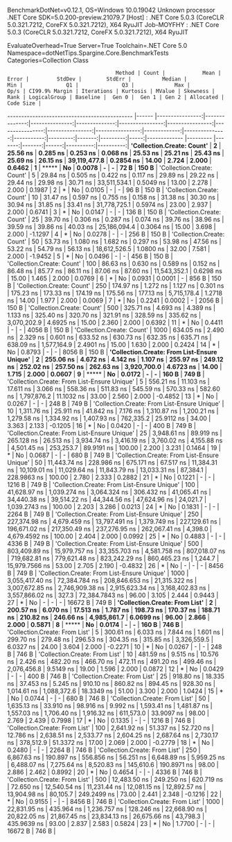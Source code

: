 
BenchmarkDotNet=v0.12.1, OS=Windows 10.0.19042
Unknown processor
.NET Core SDK=5.0.200-preview.21079.7
  [Host]     : .NET Core 5.0.3 (CoreCLR 5.0.321.7212, CoreFX 5.0.321.7212), X64 RyuJIT
  Job-MOYFHY : .NET Core 5.0.3 (CoreCLR 5.0.321.7212, CoreFX 5.0.321.7212), X64 RyuJIT

EvaluateOverhead=True  Server=True  Toolchain=.NET Core 5.0  
Namespace=dotNetTips.Spargine.Core.BenchmarkTests  Categories=Collection Class  

                                       Method | Count |            Mean |         Error |         StdDev |        StdErr |          Median |             Min |              Q1 |              Q3 |             Max |         Op/s | CI99.9% Margin | Iterations | Kurtosis | MValue | Skewness | Rank | LogicalGroup | Baseline |  Gen 0 |  Gen 1 | Gen 2 | Allocated | Code Size |
--------------------------------------------- |------ |----------------:|--------------:|---------------:|--------------:|----------------:|----------------:|----------------:|----------------:|----------------:|-------------:|---------------:|-----------:|---------:|-------:|---------:|-----:|------------- |--------- |-------:|-------:|------:|----------:|----------:|
                   **'Collection.Create: Count'** |     **2** |        **25.56 ns** |      **0.285 ns** |       **0.253 ns** |      **0.068 ns** |        **25.53 ns** |        **25.21 ns** |        **25.43 ns** |        **25.69 ns** |        **26.15 ns** | **39,119,477.8** |      **0.2854 ns** |      **14.00** |    **2.724** |  **2.000** |   **0.6462** |    **1** |            ***** |       **No** | **0.0078** |      **-** |     **-** |      **72 B** |     **150 B** |
                   'Collection.Create: Count' |     5 |        29.84 ns |      0.505 ns |       0.422 ns |      0.117 ns |        29.89 ns |        29.22 ns |        29.44 ns |        29.98 ns |        30.71 ns | 33,511,534.1 |      0.5049 ns |      13.00 |    2.278 |  2.000 |   0.1987 |    2 |            * |       No | 0.0105 |      - |     - |      96 B |     150 B |
                   'Collection.Create: Count' |    10 |        31.47 ns |      0.597 ns |       0.755 ns |      0.158 ns |        31.38 ns |        30.30 ns |        30.94 ns |        31.85 ns |        33.41 ns | 31,778,725.1 |      0.5974 ns |      23.00 |    2.937 |  2.000 |   0.6741 |    3 |            * |       No | 0.0147 |      - |     - |     136 B |     150 B |
                   'Collection.Create: Count' |    25 |        39.70 ns |      0.306 ns |       0.287 ns |      0.074 ns |        39.76 ns |        38.96 ns |        39.59 ns |        39.86 ns |        40.03 ns | 25,186,094.4 |      0.3064 ns |      15.00 |    3.698 |  2.000 |  -1.1297 |    4 |            * |       No | 0.0278 |      - |     - |     256 B |     150 B |
                   'Collection.Create: Count' |    50 |        53.73 ns |      1.080 ns |       1.682 ns |      0.297 ns |        53.98 ns |        47.56 ns |        53.22 ns |        54.79 ns |        56.13 ns | 18,612,526.5 |      1.0800 ns |      32.00 |    7.581 |  2.000 |  -1.9452 |    5 |            * |       No | 0.0496 |      - |     - |     456 B |     150 B |
                   'Collection.Create: Count' |   100 |        86.63 ns |      0.630 ns |       0.589 ns |      0.152 ns |        86.48 ns |        85.77 ns |        86.11 ns |        87.06 ns |        87.60 ns | 11,543,352.1 |      0.6298 ns |      15.00 |    1.465 |  2.000 |   0.0769 |    6 |            * |       No | 0.0931 | 0.0001 |     - |     856 B |     150 B |
                   'Collection.Create: Count' |   250 |       174.97 ns |      1.272 ns |       1.127 ns |      0.301 ns |       175.23 ns |       173.33 ns |       174.19 ns |       175.56 ns |       177.13 ns |  5,715,178.4 |      1.2718 ns |      14.00 |    1.977 |  2.000 |   0.0069 |    7 |            * |       No | 0.2241 | 0.0002 |     - |    2056 B |     150 B |
                   'Collection.Create: Count' |   500 |       325.71 ns |      4.693 ns |       4.389 ns |      1.133 ns |       325.40 ns |       320.70 ns |       321.91 ns |       328.59 ns |       335.62 ns |  3,070,202.9 |      4.6925 ns |      15.00 |    2.360 |  2.000 |   0.6392 |   11 |            * |       No | 0.4411 |      - |     - |    4056 B |     150 B |
                   'Collection.Create: Count' |  1000 |       634.05 ns |      2.490 ns |       2.329 ns |      0.601 ns |       633.52 ns |       630.73 ns |       632.35 ns |       635.71 ns |       638.09 ns |  1,577,164.9 |      2.4901 ns |      15.00 |    1.630 |  2.000 |   0.2424 |   14 |            * |       No | 0.8793 |      - |     - |    8056 B |     150 B |
 **'Collection.Create: From List-Ensure Unique'** |     **2** |       **255.06 ns** |      **4.672 ns** |       **4.142 ns** |      **1.107 ns** |       **255.97 ns** |       **249.12 ns** |       **252.02 ns** |       **257.50 ns** |       **262.63 ns** |  **3,920,700.0** |      **4.6723 ns** |      **14.00** |    **1.715** |  **2.000** |   **0.0607** |    **9** |            ***** |       **No** | **0.0172** |      **-** |     **-** |     **160 B** |     **749 B** |
 'Collection.Create: From List-Ensure Unique' |     5 |       556.21 ns |     11.103 ns |      17.611 ns |      3.066 ns |       558.36 ns |       511.83 ns |       545.59 ns |       570.33 ns |       582.60 ns |  1,797,876.2 |     11.1032 ns |      33.00 |    2.560 |  2.000 |  -0.4852 |   13 |            * |       No | 0.0267 |      - |     - |     248 B |     749 B |
 'Collection.Create: From List-Ensure Unique' |    10 |     1,311.76 ns |     25.911 ns |      41.842 ns |      7.176 ns |     1,310.87 ns |     1,200.21 ns |     1,279.58 ns |     1,334.92 ns |     1,407.93 ns |    762,335.2 |     25.9112 ns |      34.00 |    3.363 |  2.133 |  -0.1205 |   16 |            * |       No | 0.0420 |      - |     - |     400 B |     749 B |
 'Collection.Create: From List-Ensure Unique' |    25 |     3,948.61 ns |     89.919 ns |     265.128 ns |     26.513 ns |     3,934.74 ns |     3,416.19 ns |     3,760.02 ns |     4,155.88 ns |     4,501.45 ns |    253,253.7 |     89.9191 ns |     100.00 |    2.200 |  3.231 |   0.1464 |   19 |            * |       No | 0.0687 |      - |     - |     680 B |     749 B |
 'Collection.Create: From List-Ensure Unique' |    50 |    11,443.74 ns |    228.986 ns |     675.171 ns |     67.517 ns |    11,384.31 ns |    10,109.01 ns |    11,029.64 ns |    11,843.79 ns |    13,033.31 ns |     87,384.1 |    228.9863 ns |     100.00 |    2.780 |  2.333 |   0.2882 |   21 |            * |       No | 0.1221 |      - |     - |    1216 B |     749 B |
 'Collection.Create: From List-Ensure Unique' |   100 |    41,628.97 ns |  1,039.274 ns |   3,064.324 ns |    306.432 ns |    41,065.41 ns |    34,440.38 ns |    39,514.22 ns |    44,344.56 ns |    47,624.96 ns |     24,021.7 |  1,039.2743 ns |     100.00 |    2.203 |  3.286 |   0.0213 |   24 |            * |       No | 0.1831 |      - |     - |    2264 B |     749 B |
 'Collection.Create: From List-Ensure Unique' |   250 |   227,374.98 ns |  4,679.459 ns |  13,797.491 ns |  1,379.749 ns |   227,129.61 ns |   196,671.02 ns |   217,350.49 ns |   237,276.95 ns |   262,067.41 ns |      4,398.0 |  4,679.4592 ns |     100.00 |    2.404 |  2.000 |   0.0992 |   25 |            * |       No | 0.4883 |      - |     - |    4336 B |     749 B |
 'Collection.Create: From List-Ensure Unique' |   500 |   803,409.89 ns | 15,979.757 ns |  33,355.703 ns |  4,581.758 ns |   807,018.07 ns |   719,682.81 ns |   779,621.48 ns |   823,242.29 ns |   860,465.23 ns |      1,244.7 | 15,979.7566 ns |      53.00 |    2.705 |  2.190 |  -0.4832 |   26 |            * |       No |      - |      - |     - |    8456 B |     749 B |
 'Collection.Create: From List-Ensure Unique' |  1000 | 3,055,417.40 ns | 72,384.784 ns | 208,846.653 ns | 21,315.322 ns | 3,007,672.85 ns | 2,746,909.38 ns | 2,915,623.34 ns | 3,168,402.83 ns | 3,557,866.02 ns |        327.3 | 72,384.7843 ns |      96.00 |    3.105 |  2.444 |   0.9443 |   27 |            * |       No |      - |      - |     - |   16672 B |     749 B |
               **'Collection.Create: From List'** |     **2** |       **200.57 ns** |      **6.070 ns** |      **17.513 ns** |      **1.787 ns** |       **198.73 ns** |       **170.37 ns** |       **188.71 ns** |       **210.82 ns** |       **246.66 ns** |  **4,985,861.7** |      **6.0699 ns** |      **96.00** |    **2.866** |  **2.000** |   **0.5871** |    **8** |            ***** |       **No** | **0.0174** |      **-** |     **-** |     **160 B** |     **746 B** |
               'Collection.Create: From List' |     5 |       300.61 ns |      6.033 ns |       7.844 ns |      1.601 ns |       299.70 ns |       279.48 ns |       296.53 ns |       304.35 ns |       315.85 ns |  3,326,559.5 |      6.0327 ns |      24.00 |    3.604 |  2.000 |  -0.2271 |   10 |            * |       No | 0.0267 |      - |     - |     248 B |     746 B |
               'Collection.Create: From List' |    10 |       481.59 ns |      9.515 ns |      10.576 ns |      2.426 ns |       482.20 ns |       466.70 ns |       472.11 ns |       491.20 ns |       499.46 ns |  2,076,456.8 |      9.5149 ns |      19.00 |    1.596 |  2.000 |   0.0872 |   12 |            * |       No | 0.0429 |      - |     - |     400 B |     746 B |
               'Collection.Create: From List' |    25 |       918.80 ns |     18.335 ns |      37.453 ns |      5.245 ns |       910.10 ns |       860.82 ns |       894.45 ns |       928.30 ns |     1,014.61 ns |  1,088,372.6 |     18.3349 ns |      51.00 |    3.300 |  2.000 |   1.0424 |   15 |            * |       No | 0.0744 |      - |     - |     680 B |     746 B |
               'Collection.Create: From List' |    50 |     1,635.13 ns |     33.910 ns |      98.916 ns |      9.992 ns |     1,593.41 ns |     1,481.87 ns |     1,557.03 ns |     1,706.40 ns |     1,916.32 ns |    611,573.0 |     33.9097 ns |      98.00 |    2.769 |  2.439 |   0.7998 |   17 |            * |       No | 0.1335 |      - |     - |    1216 B |     746 B |
               'Collection.Create: From List' |   100 |     2,641.92 ns |     51.337 ns |      52.720 ns |     12.786 ns |     2,638.51 ns |     2,533.77 ns |     2,604.25 ns |     2,687.64 ns |     2,730.17 ns |    378,512.9 |     51.3372 ns |      17.00 |    2.069 |  2.000 |  -0.2779 |   18 |            * |       No | 0.2480 |      - |     - |    2264 B |     746 B |
               'Collection.Create: From List' |   250 |     6,867.63 ns |    190.897 ns |     556.856 ns |     56.251 ns |     6,648.89 ns |     5,959.25 ns |     6,488.07 ns |     7,275.64 ns |     8,520.83 ns |    145,610.6 |    190.8971 ns |      98.00 |    2.886 |  2.462 |   0.8992 |   20 |            * |       No | 0.4654 |      - |     - |    4336 B |     746 B |
               'Collection.Create: From List' |   500 |    12,483.50 ns |    249.250 ns |     620.719 ns |     72.650 ns |    12,540.54 ns |    11,231.44 ns |    12,081.15 ns |    12,892.57 ns |    13,904.98 ns |     80,105.7 |    249.2499 ns |      73.00 |    2.441 |  2.348 |  -0.1216 |   22 |            * |       No | 0.9155 |      - |     - |    8456 B |     746 B |
               'Collection.Create: From List' |  1000 |    22,831.95 ns |    435.964 ns |   1,236.757 ns |    128.246 ns |    22,668.90 ns |    20,822.05 ns |    21,867.45 ns |    23,834.13 ns |    26,675.66 ns |     43,798.3 |    435.9639 ns |      93.00 |    2.837 |  2.583 |   0.5824 |   23 |            * |       No | 1.7700 |      - |     - |   16672 B |     746 B |
